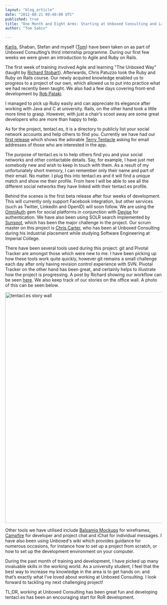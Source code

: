```yaml
---
layout: "blog_article"
date: "2012-08-21 09:40:00 UTC"
published: true
title: "One Month and Eight Arms: Starting at Unboxed Consulting and Launching tentacl.es"
author: "Tom Sabin"

---
```


[Karlis](http://www.unboxedconsulting.com/people/karlis-venters), Shaban, Stefan and myself ([Tom](http://www.unboxedconsulting.com/people/tom-sabin)) have been taken on as part of Unboxed Consulting’s third internship programme. During our first few weeks we were given an introduction to Agile and Ruby on Rails.

The first week of training involved Agile and learning "The Unboxed Way" (taught by [Richard Stobart](http://www.unboxedconsulting.com/people/richard-stobart)). Afterwards, Chris Patuzzo took the Ruby and Ruby on Rails course. Our newly acquired knowledge enabled us to progress to a project of our own, which allowed us to put into practice what  we had recently been taught. We also had a few days covering front-end development by [Rob Pataki](http://www.unboxedconsulting.com/people/robert-pataki).

I managed to pick up Ruby easily and can appreciate its elegance after working with Java and C at university. Rails, on the other hand took a little more time to grasp. However, with just a chair’s scoot away are some great developers who are more than happy to help.

As for the project, tentacl.es, it is a directory to publicly list your social network accounts and help others to find you. Currently we have had our [first release](http://tentacl.es/) which shows the adorable [Terry Tentacle](https://twitter.com/TerryTentacle) asking for email addresses of those who are interested in the app.

The purpose of tentacl.es is to help others find you and your social networks and other contactable details. Say, for example, I have just met somebody new and wish to keep in touch with them. As a result of my unfortunately short memory, I can remember only their name and part of their email. No matter. I plug this into tentacl.es and it will find a unique match and show me their profile. From here I will be able to see all the different social networks they have linked with their tentacl.es profile.

Behind the scenes is the first beta release after four weeks of development. This will currently only support Facebook integration, but other services (such as Twitter, LinkedIn and OpenID) will soon follow. We are using the [OmniAuth](https://github.com/intridea/omniauth) gem for social platforms in conjunction with [Devise](https://github.com/plataformatec/devise) for authentication. We have also been using SOLR search implemented by [Sunspot](http://sunspot.github.com/), which has been the major challenge in the project. Our scrum master on this project is [Chris Carter](http://www.unboxedconsulting.com/people/chris-carter), who has been at Unboxed Consulting during his industrial placement while studying Software Engineering at Imperial College.

There have been several tools used during this project: git and Pivotal Tracker are amongst those which were new to me. I have been picking up how these tools work quite quickly, however git remains a small challenge each day after only having revision control experience with SVN. Pivotal Tracker on the other hand has been great, and certainly helps to illustrate how the project is progressing. A post by Richard showing our workflow can be seen [here](http://www.unboxedconsulting.com/blog/pivotal-tracker-workflow). We also keep track of our stories on the office wall. A photo of this can be seen below.

<img alt='tentacl.es story wall' src='http://f.cl.ly/items/1V2j3z163i31370k380M/tentacles-wall.jpg' style='width: 580px; height: 740px'/>

Other tools we have utilised include [Balsamiq Mockups](http://www.balsamiq.com/products/mockups) for wireframes, [Campfire](http://campfirenow.com/) for developer and project chat and iChat for individual messages. I have also been using Unboxed's wiki which provides guidance for numerous occasions, for instance how to set up a project from scratch, or how to set up the development environment on your computer.

During the past month of training and development, I have picked up many invaluable skills in the working world. As a university student, I feel that the best way to increase my knowledge in the area is to get hands on: and that’s exactly what I’ve loved about working at Unboxed Consulting. I look forward to tackling my next challenging project!

TL;DR, working at Unboxed Consulting has been great fun and developing tentacl.es has been an encouraging start for RoR development.

